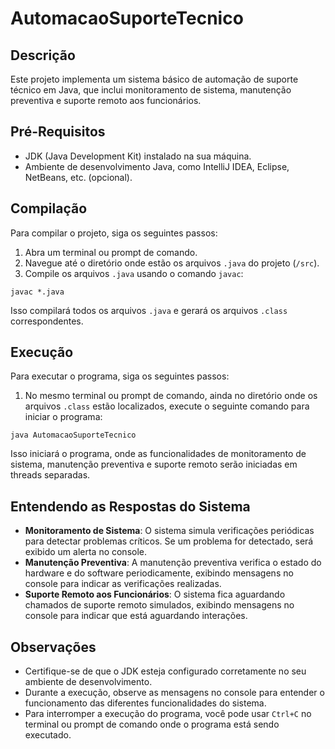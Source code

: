 # AutomacaoSuporteTecnico

## Descrição
Este projeto implementa um sistema básico de automação de suporte técnico em Java, que inclui monitoramento de sistema, manutenção preventiva e suporte remoto aos funcionários.

## Pré-Requisitos
- JDK (Java Development Kit) instalado na sua máquina.
- Ambiente de desenvolvimento Java, como IntelliJ IDEA, Eclipse, NetBeans, etc. (opcional).

## Compilação
Para compilar o projeto, siga os seguintes passos:

1. Abra um terminal ou prompt de comando.
2. Navegue até o diretório onde estão os arquivos `.java` do projeto (`/src`). 
3. Compile os arquivos `.java` usando o comando `javac`:

```
javac *.java
```

Isso compilará todos os arquivos `.java` e gerará os arquivos `.class` correspondentes.

## Execução
Para executar o programa, siga os seguintes passos:

1. No mesmo terminal ou prompt de comando, ainda no diretório onde os arquivos `.class` estão localizados, execute o seguinte comando para iniciar o programa:

```
java AutomacaoSuporteTecnico
```
Isso iniciará o programa, onde as funcionalidades de monitoramento de sistema, manutenção preventiva e suporte remoto serão iniciadas em threads separadas.

## Entendendo as Respostas do Sistema
- **Monitoramento de Sistema**: O sistema simula verificações periódicas para detectar problemas críticos. Se um problema for detectado, será exibido um alerta no console.
- **Manutenção Preventiva**: A manutenção preventiva verifica o estado do hardware e do software periodicamente, exibindo mensagens no console para indicar as verificações realizadas.
- **Suporte Remoto aos Funcionários**: O sistema fica aguardando chamados de suporte remoto simulados, exibindo mensagens no console para indicar que está aguardando interações.

## Observações
- Certifique-se de que o JDK esteja configurado corretamente no seu ambiente de desenvolvimento.
- Durante a execução, observe as mensagens no console para entender o funcionamento das diferentes funcionalidades do sistema.
- Para interromper a execução do programa, você pode usar `Ctrl+C` no terminal ou prompt de comando onde o programa está sendo executado.
